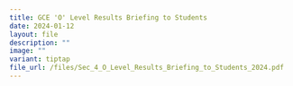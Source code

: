 ```yaml
---
title: GCE 'O' Level Results Briefing to Students
date: 2024-01-12
layout: file
description: ""
image: ""
variant: tiptap
file_url: /files/Sec_4_O_Level_Results_Briefing_to_Students_2024.pdf
---
```

